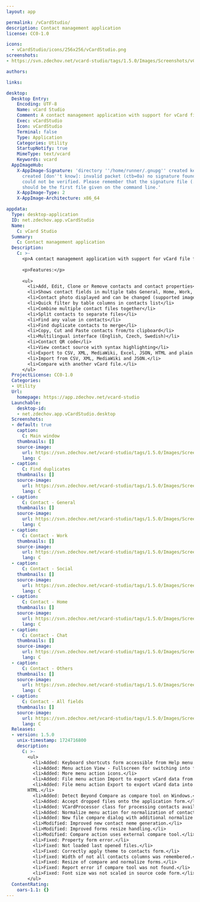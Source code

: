 ```yaml
---
layout: app

permalink: /vCardStudio/
description: Contact management application
license: CC0-1.0

icons:
  - vCardStudio/icons/256x256/vCardStudio.png
screenshots:
- https://svn.zdechov.net/vcard-studio/tags/1.5.0/Images/Screenshots/vCard%20Studio.png

authors:

links:

desktop:
  Desktop Entry:
    Encoding: UTF-8
    Name: vCard Studio
    Comment: A contact management application with support for vCard file format.
    Exec: vCardStudio
    Icon: vCardStudio
    Terminal: false
    Type: Application
    Categories: Utility
    StartupNotify: true
    MimeType: text/vcard
    Keywords: vcard
  AppImageHub:
    X-AppImage-Signature: 'directory ''/home/runner/.gnupg'' created keybox ''/home/runner/.gnupg/pubring.kbx''
      created [don''t know]: invalid packet (ctb=0a) no signature found the signature
      could not be verified. Please remember that the signature file (.sig or .asc)
      should be the first file given on the command line.'
    X-AppImage-Type: 2
    X-AppImage-Architecture: x86_64

appdata:
  Type: desktop-application
  ID: net.zdechov.app.vCardStudio
  Name:
    C: vCard Studio
  Summary:
    C: Contact management application
  Description:
    C: >-
      <p>A contact management application with support for vCard file format (.vcf).</p>
  
      <p>Features:</p>
  
      <ul>
        <li>Add, Edit, Clone or Remove contacts and contact properties</li>
        <li>Shows contact fields in multiple tabs General, Home, Work, Social, Chat ans Others</li>
        <li>Contact photo displayed and can be changed (supported image types JPEG, PNG, GIF and BMP)</li>
        <li>Quick filter by table columns in contacts list</li>
        <li>Combine multiple contact files together</li>
        <li>Split contacts to separate files</li>
        <li>Find any value in contacts</li>
        <li>Find duplicate contacts to merge</li>
        <li>Copy, Cut and Paste contacts from/to clipboard</li>
        <li>Multilingual interface (English, Czech, Swedish)</li>
        <li>Contact QR code</li>
        <li>View contact source with syntax highlighting</li>
        <li>Export to CSV, XML, MediaWiki, Excel, JSON, HTML and plain text.</li>
        <li>Import from CSV, XML, MediaWiki and JSON.</li>
        <li>Compare with another vCard file.</li>
      </ul>
  ProjectLicense: CC0-1.0
  Categories:
  - Utility
  Url:
    homepage: https://app.zdechov.net/vcard-studio
  Launchable:
    desktop-id:
    - net.zdechov.app.vCardStudio.desktop
  Screenshots:
  - default: true
    caption:
      C: Main window
    thumbnails: []
    source-image:
      url: https://svn.zdechov.net/vcard-studio/tags/1.5.0/Images/Screenshots/vCard%20Studio.png
      lang: C
  - caption:
      C: Find duplicates
    thumbnails: []
    source-image:
      url: https://svn.zdechov.net/vcard-studio/tags/1.5.0/Images/Screenshots/Find%20duplicates.png
      lang: C
  - caption:
      C: Contact - General
    thumbnails: []
    source-image:
      url: https://svn.zdechov.net/vcard-studio/tags/1.5.0/Images/Screenshots/Contact%20-%20General.png
      lang: C
  - caption:
      C: Contact - Work
    thumbnails: []
    source-image:
      url: https://svn.zdechov.net/vcard-studio/tags/1.5.0/Images/Screenshots/Contact%20-%20Work.png
      lang: C
  - caption:
      C: Contact - Social
    thumbnails: []
    source-image:
      url: https://svn.zdechov.net/vcard-studio/tags/1.5.0/Images/Screenshots/Contact%20-%20Social.png
      lang: C
  - caption:
      C: Contact - Home
    thumbnails: []
    source-image:
      url: https://svn.zdechov.net/vcard-studio/tags/1.5.0/Images/Screenshots/Contact%20-%20Home.png
      lang: C
  - caption:
      C: Contact - Chat
    thumbnails: []
    source-image:
      url: https://svn.zdechov.net/vcard-studio/tags/1.5.0/Images/Screenshots/Contact%20-%20Chat.png
      lang: C
  - caption:
      C: Contact - Others
    thumbnails: []
    source-image:
      url: https://svn.zdechov.net/vcard-studio/tags/1.5.0/Images/Screenshots/Contact%20-%20Others.png
      lang: C
  - caption:
      C: Contact - All fields
    thumbnails: []
    source-image:
      url: https://svn.zdechov.net/vcard-studio/tags/1.5.0/Images/Screenshots/Contact%20-%20All%20fields.png
      lang: C
  Releases:
  - version: 1.5.0
    unix-timestamp: 1724716800
    description:
      C: >-
        <ul>
          <li>Added: Keyboard shortcuts form accessible from Help menu.</li>
          <li>Added: Menu action View - Fullscreen for switching into full screen mode.</li>
          <li>Added: More menu action icons.</li>
          <li>Added: File menu action Import to export vCard data from CSV, XML, JSON and MediaWiki.</li>
          <li>Added: File menu action Export to export vCard data into CSV, XML, JSON, MediaWiki, Excel paste, plain text and
        HTML.</li>
          <li>Added: Detect Beyond Compare as compare tool on Windows.</li>
          <li>Added: Accept dropped files onto the application form.</li>
          <li>Added: VCardProcessor class for processing contacts available from VCard package.</li>
          <li>Added: Normalize menu action for normalization of contact property values.</li>
          <li>Added: New file compare dialog with additional normalize options.</li>
          <li>Modified: Improved new contact neme generation.</li>
          <li>Modified: Improved forms resize handling.</li>
          <li>Modified: Compare action uses external compare tool.</li>
          <li>Fixed: Property form error.</li>
          <li>Fixed: Not loaded last opened files.</li>
          <li>Fixed: Correctly apply theme to contacts form.</li>
          <li>Fixed: Width of not all contacts columns was remembered.</li>
          <li>Fixed: Resize of compare and normalize forms.</li>
          <li>Fixed: Report error if compare tool was not found.</li>
          <li>Fixed: Font size was not scaled in source code form.</li>
        </ul>
  ContentRating:
    oars-1.1: {}
---
```

